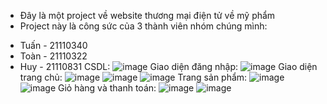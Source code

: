 - Đây là một project về website thương mại điện tử về mỹ phẩm
- Project này là công sức của 3 thành viên nhóm chúng mình:
+ Tuấn - 21110340
+ Toàn - 21110322
+ Huy - 21110831
CSDL:
![image](https://github.com/Tuavsn/WEB_FINAL_PROJECT/assets/43782459/9a5c7db3-ba1a-46bf-b3b6-f29318d70585)
Giao diện đăng nhập:
![image](https://github.com/Tuavsn/WEB_FINAL_PROJECT/assets/43782459/852d6a16-8d7c-4bc7-8148-3a17c46896c4)
Giao diện trang chủ:
![image](https://github.com/Tuavsn/WEB_FINAL_PROJECT/assets/43782459/f9464983-730c-448f-bd02-1d189bb83b27)
![image](https://github.com/Tuavsn/WEB_FINAL_PROJECT/assets/43782459/a8c87a95-568b-4e54-95ab-14074064d2f7)
![image](https://github.com/Tuavsn/WEB_FINAL_PROJECT/assets/43782459/2d049cc9-3b31-422d-a545-4492028edd0b)
Trang sản phẩm:
![image](https://github.com/Tuavsn/WEB_FINAL_PROJECT/assets/43782459/379e297e-1089-44b6-bcb9-574e7431bf1a)
![image](https://github.com/Tuavsn/WEB_FINAL_PROJECT/assets/43782459/fe7c3fb4-c42e-4095-83f9-46561aea95a7)
Giỏ hàng và thanh toán:
![image](https://github.com/Tuavsn/WEB_FINAL_PROJECT/assets/43782459/b703b67e-dae2-432e-ad30-7251178b7e05)
![image](https://github.com/Tuavsn/WEB_FINAL_PROJECT/assets/43782459/066ecb7f-eede-4b0c-9b50-f287718dc759)


